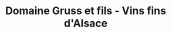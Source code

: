 ---
title: "Domaine Gruss et fils - Vins fins d'Alsace"
url: /eguisheim/domaine-gruss-et-fils-vins-fins-dalsace/
shop: Wein
---